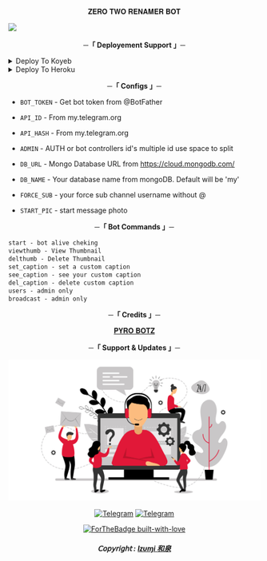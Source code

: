 <p align="center">𝐙𝐄𝐑𝐎 𝐓𝐖𝐎 𝐑𝐄𝐍𝐀𝐌𝐄𝐑 𝐁𝐎𝐓 </p>

<img src="https://telegra.ph/file/0dd8229f7fb7da518aab0.jpg">

<p align="center"><b>
    ─「 Deployement Support 」─
</p></b>

<details><summary>Deploy To Koyeb</summary>
<p>
<br>                 
<a href="https://app.koyeb.com/deploy?type=git&repository=github.com/Al3x-GitHub/Renamerbot&branch=main&name=renamerbot">
  <img src="https://www.koyeb.com/static/images/deploy/button.svg" alt="Deploy">
</a>
</p>
</details>
<details><summary>Deploy To Heroku</summary>
<p>
<br>
<a href="https://heroku.com/deploy?template=https://github.com/Al3x-GitHub/Renamerbot">
  <img src="https://www.herokucdn.com/deploy/button.svg" alt="Deploy">
</a>
</p>
</details>



<p align="center"><b>
    ─「 Configs 」─
</p></b>

* `BOT_TOKEN`  - Get bot token from @BotFather

* `API_ID` - From my.telegram.org 

* `API_HASH` - From my.telegram.org 

* `ADMIN` - AUTH or bot controllers id's multiple id use space to split 

* `DB_URL`  - Mongo Database URL from https://cloud.mongodb.com/

* `DB_NAME`  - Your database name from mongoDB. Default will be 'my'

* `FORCE_SUB` - your force sub channel username without @ 

* `START_PIC` - start message photo


<p align="center"><b>
    ─「 Bot Commands 」─
</p></b>

```
start - bot alive cheking
viewthumb - View Thumbnail
delthumb - Delete Thumbnail
set_caption - set a custom caption
see_caption - see your custom caption
del_caption - delete custom caption
users - admin only
broadcast - admin only
```

<div align="center"><b>
     ─「 Credits 」─
</b>

<a href="https://github.com/TEAM-PYRO-BOTZ/PYRO-RENAME-BOT">𝐏𝐘𝐑𝐎 𝐁𝐎𝐓𝐙</a>

</div>

<p align="center"><b>
    ─「 Support & Updates 」─
</p></b>
<div align="center">

![Support Cover](https://github.com/AL3X-Github/Resources/blob/main/Photos/Support.png)

</div>

<div align="center">


[![Telegram](https://img.shields.io/badge/Group-%232C3454?style=for-the-badge&logo=telegram&logoColor=white)](https://telegram.dog/MaximXGroup) [![Telegram](https://img.shields.io/badge/Channel-%232C3454?style=for-the-badge&logo=telegram&logoColor=white)](https://telegram.dog/MaximXChannels)

[![ForTheBadge built-with-love](http://ForTheBadge.com/images/badges/built-with-love.svg)](https://github.com/AL3X-Github)

<h6>

**𝖢𝗈𝗉𝗒𝗋𝗂𝗀𝗁𝗍 :** [**Iᴢυɱi 和泉**](https://telegram.dog/MaximXRobot) 

</h6>
</div>

